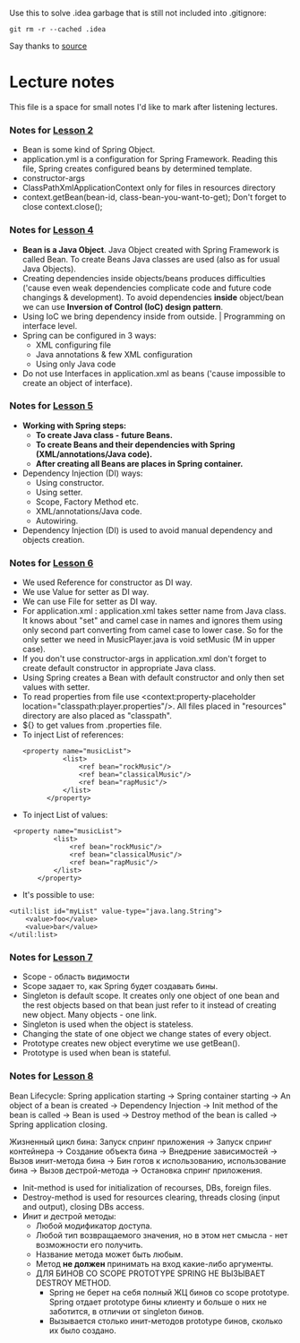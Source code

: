 Use this to solve .idea garbage that is still not included into .gitignore:

``` 
git rm -r --cached .idea
```

Say thanks to [source](https://bigdata-etl.com/gitignore-intellij-not-working-idea-git/)

# Lecture notes

This file is a space for small notes I'd like to mark after listening lectures.

### Notes for [Lesson 2](https://youtu.be/nLCYk1ySY_U)

- Bean is some kind of Spring Object.
- application.yml is a configuration for Spring Framework.
  Reading this file, Spring creates configured beans by determined template.
- constructor-args
- ClassPathXmlApplicationContext only for files in resources directory
- context.getBean(bean-id, class-bean-you-want-to-get); Don't forget to close context.close();

### Notes for [Lesson 4](https://youtu.be/Ns0IxBXDbWw)

- **Bean is a Java Object**. Java Object created with Spring Framework is called Bean.
  To create Beans Java classes are used (also as for usual Java Objects).
- Creating dependencies inside objects/beans produces difficulties
  ('cause even weak dependencies complicate code and future code changings & development).
  To avoid dependencies **inside** object/bean we can use **Inversion of Control (IoC) design pattern**.
- Using IoC we bring dependency inside from outside. | Programming on interface level.
- Spring can be configured in 3 ways:
    - XML configuring file
    - Java annotations & few XML configuration
    - Using only Java code
- Do not use Interfaces in application.xml as beans ('cause impossible to create an object of interface).

### Notes for [Lesson 5](https://youtu.be/MjnVZgMnTT0)

- **Working with Spring steps:**
    - **To create Java class - future Beans.**
    - **To create Beans and their dependencies with Spring (XML/annotations/Java code).**
    - **After creating all Beans are places in Spring container.**
- Dependency Injection (DI) ways:
    - Using constructor.
    - Using setter.
    - Scope, Factory Method etc.
    - XML/annotations/Java code.
    - Autowiring.
- Dependency Injection (DI) is used to avoid manual dependency and objects creation.

### Notes for [Lesson 6](https://youtu.be/dBxRmUH3Af8)

- We used Reference for constructor as DI way.
- We use Value for setter as DI way.
- We can use File for setter as DI way.
- For application.xml <property>: application.xml takes setter name from Java class.
  It knows about "set" and camel case in names and ignores them using only second part converting from camel case to
  lower case.
  So for <property name="music"/> the only setter we need in MusicPlayer.java is void setMusic (M in upper case).
- If you don't use constructor-args in application.xml don't forget to create default constructor in appropriate Java
  class.
- Using <property name="music"/> Spring creates a Bean with default constructor and only then set values with setter.
- To read properties from file use <context:property-placeholder location="classpath:player.properties"/>. All files
  placed in "resources" directory are also placed as "classpath".
- ${} to get values from .properties file.
- To inject List of references:
  ```
  <property name="musicList">
            <list>
                <ref bean="rockMusic"/>
                <ref bean="classicalMusic"/>
                <ref bean="rapMusic"/>
            </list>
        </property> 
  ```
- To inject List of values:

 ```
  <property name="musicList">
            <list>
                <ref bean="rockMusic"/>
                <ref bean="classicalMusic"/>
                <ref bean="rapMusic"/>
            </list>
        </property> 
  ```

- It's possible to use:

``` 
<util:list id="myList" value-type="java.lang.String">
    <value>foo</value>
    <value>bar</value>
</util:list>
```

### Notes for [Lesson 7](https://youtu.be/IcwWPjeBpFU)

- Scope - область видимости
- Scope задает то, как Spring будет создавать бины.
- Singleton is default scope. It creates only one object of one bean and the rest objects based on that bean just refer
  to it instead of creating new object. Many objects - one link.
- Singleton is used when the object is stateless.
- Changing the state of one object we change states of every object.
- Prototype creates new object everytime we use getBean().
- Prototype is used when bean is stateful.

### Notes for [Lesson 8](https://youtu.be/MVbBLoZrT2A)

Bean Lifecycle: Spring application starting -> Spring container starting -> An object of a bean is created ->
Dependency Injection -> Init method of the bean is called -> Bean is used -> Destroy method of the bean is called ->
Spring application closing.

Жизненный цикл бина: Запуск спринг приложения -> Запуск спринг контейнера -> Создание объекта бина -> Внедрение
зависимостей -> Вызов инит-метода бина -> Бин готов к использованию, использование бина -> Вызов дестрой-метода ->
Остановка спринг приложения.

- Init-method is used for initialization of recourses, DBs, foreign files.
- Destroy-method is used for resources clearing, threads closing (input and output), closing DBs access.
- Инит и дестрой методы:
    - Любой модификатор доступа.
    - Любой тип возвращаемого значения, но в этом нет смысла - нет возможности его получить.
    - Название метода может быть любым.
    - Метод **не должен** принимать на вход какие-либо аргументы.
    - ДЛЯ БИНОВ СО SCOPE PROTOTYPE SPRING НЕ ВЫЗЫВАЕТ DESTROY METHOD.
        - Spring не берет на себя полный ЖЦ бинов со scope prototype. Spring отдает prototype бины клиенту и больше о
          них не заботится, в отличии от singleton бинов.
        - Вызывается столько инит-методов prototype бинов, сколько их было создано.